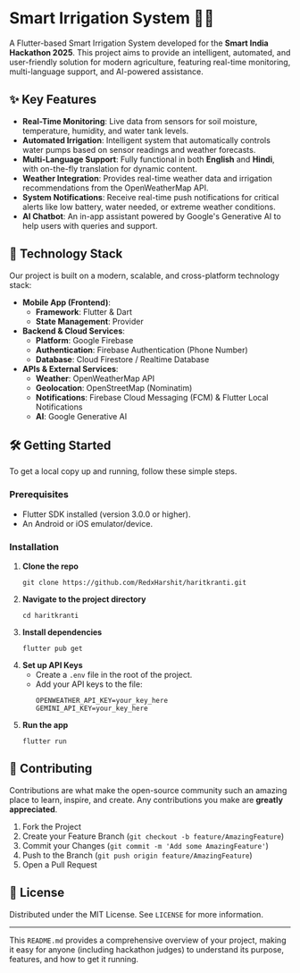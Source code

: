 # Smart Irrigation System 🌱💧

A Flutter-based Smart Irrigation System developed for the **Smart India Hackathon 2025**. This project aims to provide an intelligent, automated, and user-friendly solution for modern agriculture, featuring real-time monitoring, multi-language support, and AI-powered assistance.

## ✨ Key Features

-   **Real-Time Monitoring**: Live data from sensors for soil moisture, temperature, humidity, and water tank levels.
-   **Automated Irrigation**: Intelligent system that automatically controls water pumps based on sensor readings and weather forecasts.
-   **Multi-Language Support**: Fully functional in both **English** and **Hindi**, with on-the-fly translation for dynamic content.
-   **Weather Integration**: Provides real-time weather data and irrigation recommendations from the OpenWeatherMap API.
-   **System Notifications**: Receive real-time push notifications for critical alerts like low battery, water needed, or extreme weather conditions.
-   **AI Chatbot**: An in-app assistant powered by Google's Generative AI to help users with queries and support.

## 🚀 Technology Stack

Our project is built on a modern, scalable, and cross-platform technology stack:

-   **Mobile App (Frontend)**:
    -   **Framework**: Flutter & Dart
    -   **State Management**: Provider
-   **Backend & Cloud Services**:
    -   **Platform**: Google Firebase
    -   **Authentication**: Firebase Authentication (Phone Number)
    -   **Database**: Cloud Firestore / Realtime Database
-   **APIs & External Services**:
    -   **Weather**: OpenWeatherMap API
    -   **Geolocation**: OpenStreetMap (Nominatim)
    -   **Notifications**: Firebase Cloud Messaging (FCM) & Flutter Local Notifications
    -   **AI**: Google Generative AI

## 🛠️ Getting Started

To get a local copy up and running, follow these simple steps.

### Prerequisites

-   Flutter SDK installed (version 3.0.0 or higher).
-   An Android or iOS emulator/device.

### Installation

1.  **Clone the repo**
    ```
    git clone https://github.com/RedxHarshit/haritkranti.git
    ```
2.  **Navigate to the project directory**
    ```
    cd haritkranti
    ```
3.  **Install dependencies**
    ```
    flutter pub get
    ```
4.  **Set up API Keys**
    -   Create a `.env` file in the root of the project.
    -   Add your API keys to the file:
        ```
        OPENWEATHER_API_KEY=your_key_here
        GEMINI_API_KEY=your_key_here
        ```
5.  **Run the app**
    ```
    flutter run
    ```

## 🤝 Contributing

Contributions are what make the open-source community such an amazing place to learn, inspire, and create. Any contributions you make are **greatly appreciated**.

1.  Fork the Project
2.  Create your Feature Branch (`git checkout -b feature/AmazingFeature`)
3.  Commit your Changes (`git commit -m 'Add some AmazingFeature'`)
4.  Push to the Branch (`git push origin feature/AmazingFeature`)
5.  Open a Pull Request

## 📄 License

Distributed under the MIT License. See `LICENSE` for more information.

---

This `README.md` provides a comprehensive overview of your project, making it easy for anyone (including hackathon judges) to understand its purpose, features, and how to get it running.
